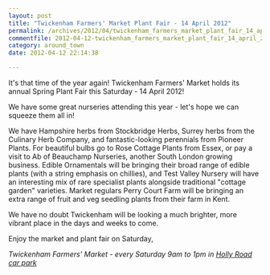 ```yaml
---
layout: post
title: "Twickenham Farmers' Market Plant Fair - 14 April 2012"
permalink: /archives/2012/04/twickenham_farmers_market_plant_fair_14_april_2012.html
commentfile: 2012-04-12-twickenham_farmers_market_plant_fair_14_april_2012
category: around_town
date: 2012-04-12 22:14:38

---
```


It's that time of the year again! Twickenham Farmers' Market holds its annual Spring Plant Fair this Saturday - 14 April 2012!

We have some great nurseries attending this year - let's hope we can squeeze them all in!

We have Hampshire herbs from Stockbridge Herbs, Surrey herbs from the Culinary Herb Company, and fantastic-looking perennials from Pioneer Plants. For beautiful bulbs go to Rose Cottage Plants from Essex, or pay a visit to Ab of Beauchamp Nurseries, another South London growing business. Edible Ornamentals will be bringing their broad range of edible plants (with a string emphasis on chillies), and Test Valley Nursery will have an interesting mix of rare specialist plants alongside traditional "cottage garden" varieties. Market regulars Perry Court Farm will be bringing an extra range of fruit and veg seedling plants from their farm in Kent.

We have no doubt Twickenham will be looking a much brighter, more vibrant place in the days and weeks to come.

Enjoy the market and plant fair on Saturday,

<em>Twickenham Farmers' Market - every Saturday 9am to 1pm in [Holly Road car park](http://g.co/maps/wg4wq)</em>

